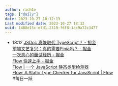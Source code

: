 ```yaml
---
author: rich1e
tags: ["daily"]
date: 2023-10-27 18:12:13
Last modified date: 2023-10-27 18:12
uuid: 1408e15c-e7d1-2319-f6f8-1ac9a72c3477
---
```


- 18:12 [JSDoc 真能取代 TypeScript？ - 掘金](https://juejin.cn/post/7292437487011856394?utm_source=gold_browser_extension)<br>[前端文艺复兴：真的需要Pinia吗？ - 掘金](https://juejin.cn/post/7291464815659106359)<br>[一次恶心的面试经历 - 掘金](https://juejin.cn/post/7291547336399552569)<br>[Flow 快速上手 - 掘金](https://juejin.cn/post/7020689917952917541)<br>[Flow | 一个 JavaScript 静态类型检测器](https://zhenyong.github.io/flowtype/)<br>[Flow: A Static Type Checker for JavaScript | Flow](https://flow.org/)<br>#每日一跃